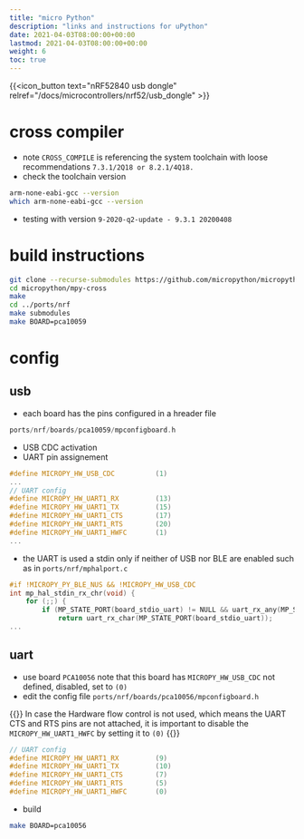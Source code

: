 ```yaml
---
title: "micro Python"
description: "links and instructions for uPython"
date: 2021-04-03T08:00:00+00:00
lastmod: 2021-04-03T08:00:00+00:00
weight: 6
toc: true
---
```


{{<icon_button text="nRF52840 usb dongle" relref="/docs/microcontrollers/nrf52/usb_dongle" >}}

# cross compiler
* note `CROSS_COMPILE` is referencing the system toolchain with loose recommendations `7.3.1/2Q18 or 8.2.1/4Q18.`
* check the toolchain version
```bash
arm-none-eabi-gcc --version
which arm-none-eabi-gcc --version
```
* testing with version `9-2020-q2-update - 9.3.1 20200408`

# build instructions
```bash
git clone --recurse-submodules https://github.com/micropython/micropython.git
cd micropython/mpy-cross
make
cd ../ports/nrf
make submodules
make BOARD=pca10059
```

# config
## usb
* each board has the pins configured in a hreader file
```c++
ports/nrf/boards/pca10059/mpconfigboard.h
```
* USB CDC activation
* UART pin assignement
```c++
#define MICROPY_HW_USB_CDC          (1)
...
// UART config
#define MICROPY_HW_UART1_RX         (13)
#define MICROPY_HW_UART1_TX         (15)
#define MICROPY_HW_UART1_CTS        (17)
#define MICROPY_HW_UART1_RTS        (20)
#define MICROPY_HW_UART1_HWFC       (1)
...
```
* the UART is used a stdin only if neither of USB nor BLE are enabled such as in `ports/nrf/mphalport.c`
```c++
#if !MICROPY_PY_BLE_NUS && !MICROPY_HW_USB_CDC
int mp_hal_stdin_rx_chr(void) {
    for (;;) {
        if (MP_STATE_PORT(board_stdio_uart) != NULL && uart_rx_any(MP_STATE_PORT(board_stdio_uart))) {
            return uart_rx_char(MP_STATE_PORT(board_stdio_uart));
...
```
## uart

* use board `PCA10056` note that this board has `MICROPY_HW_USB_CDC` not defined, disabled, set to `(0)`
* edit the config file `ports/nrf/boards/pca10056/mpconfigboard.h`

{{<hint warning>}}
In case the Hardware flow control is not used, which means the UART CTS and RTS pins are not attached, it is important to disable the `MICROPY_HW_UART1_HWFC` by setting it to `(0)`
{{</hint>}}

```c++
// UART config
#define MICROPY_HW_UART1_RX         (9)
#define MICROPY_HW_UART1_TX         (10)
#define MICROPY_HW_UART1_CTS        (7)
#define MICROPY_HW_UART1_RTS        (5)
#define MICROPY_HW_UART1_HWFC       (0)
```
* build
```bash
make BOARD=pca10056
```
